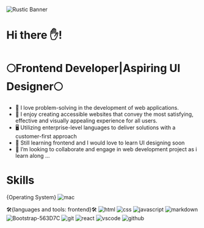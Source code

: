 ![Rustic Banner](https://github.com/mariamALLI/mariamALLI/assets/81536650/e8c059f0-2e84-459d-8fac-5aaf92fe2437)


#                Hi there ✋!
#      🌕Frontend Developer|Aspiring UI Designer🌕

- 👋 I love problem-solving in the development of web applications. 
- 👀  I enjoy creating accessible websites that convey the most satisfying, effective and visually appealing experience for all users.
- 🖥️ Utilizing enterprise-level languages to deliver solutions with a customer-first approach
- 🌱 Still learning frontend and I would love to learn UI designing soon
- 💞️ I’m looking to collaborate and engage in web development project as i learn along ...


# Skills
{Operating System}
![mac ](https://github.com/mariamALLI/mariamALLI/assets/81536650/39436463-ff7a-4325-9275-b2e1a3a8f503)


🛠️{languages and tools: frontend}🛠️
![html](https://github.com/mariamALLI/mariamALLI/assets/81536650/6c713c1b-475b-4ed3-802e-14feb8eb4a7d)
![css](https://github.com/mariamALLI/mariamALLI/assets/81536650/d4c655b1-160b-4f10-890b-d2740f2cc9e2)
![javascript](https://github.com/mariamALLI/mariamALLI/assets/81536650/ebea9edb-8500-46d5-81f6-a9bfa8dd59bf)
![markdown](https://github.com/mariamALLI/mariamALLI/assets/81536650/4114e00f-92f8-457a-9167-e05796ddd3dd)
![Bootstrap-563D7C](https://github.com/mariamALLI/mariamALLI/assets/81536650/d1d1dc86-267c-4eea-ae5a-b9222b929412)
![git](https://github.com/mariamALLI/mariamALLI/assets/81536650/3dbee567-993b-4d60-8b47-398f94704431)
![react](https://github.com/mariamALLI/mariamALLI/assets/81536650/b7a62e5b-a728-4bd7-82f7-a970560e08f5)
![vscode](https://github.com/mariamALLI/mariamALLI/assets/81536650/5e263f27-c017-482d-865d-8bc226f96fbb)
![github](https://github.com/mariamALLI/mariamALLI/assets/81536650/6476f26a-4807-4465-b49d-a2c143d533a2)










<!---
mariamALLI/mariamALLI is a ✨ special ✨ repository because its `README.md` (this file) appears on your GitHub profile.
You can click the Preview link to take a look at your changes.
--->
